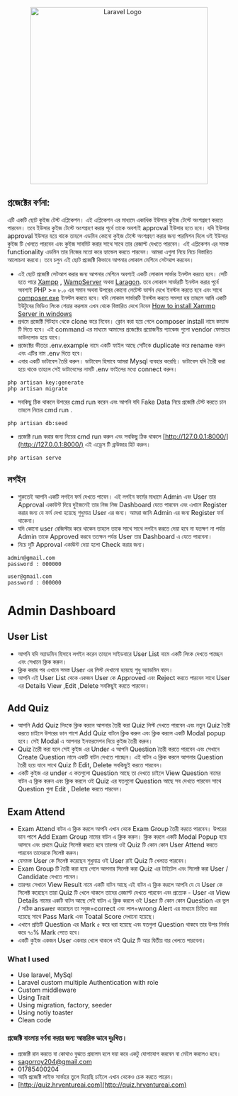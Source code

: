 <p align="center"><a href="https://analyzen.com" target="_blank"><img src="https://www.mssplatform.com/assets/img/partner/analyzen-logo.png" width="400" alt="Laravel Logo"></a></p>


## প্রজেক্টের বর্ণনা:

এটি একটি ছোট কুইজ টেস্ট এপ্লিকেশন। এই এপ্লিকেশন এর মাধ্যমে একাধিক ইউসার কুইজ টেস্টে অংশগ্রহণ করতে পারবেন। তবে ইউসার কুইজ টেস্টে অংশগ্রহণ করার পূর্বে তাকে অবশ্যই approval ইউসার হতে হবে। যদি ইউসার approval ইউসার হয়ে থাকে তাহলে এডমিন কোনো কুইজ টেস্টে অংশগ্রহণ করার জন্য পারমিশন দিলে ওই ইউসার কুইজ টি খেলতে পারবেন এবং কুইজ সাবমিট করার সাথে সাথে তার রেজাল্ট দেখতে পারবেন। এই এপ্লিকেশন এর সমস্ত functionality এডমিন তার নিজের মতো করে হ্যান্ডেল করতে পারবেন।  আমরা এগুলা নিয়ে নিচে বিস্তারিত আলোচনা করবো। তবে চলুন এই ছোট প্রজেক্টি কিভাবে আপনার লোকাল মেশিনে সেটআপ করবেন। 

- এই ছোট প্রজেক্টি সেটআপ করার জন্য আপনার মেশিনে অবশ্যই একটি লোকাল সার্ভার ইনস্টল করতে হবে। সেটি হতে পারে [Xampp](https://www.apachefriends.org/) , [WampServer](https://www.wampserver.com/en/download-wampserver-64bits/) অথবা [Laragon](https://laragon.org/). তবে লোকাল সার্ভারটি ইনস্টল করার পূর্বে অবশ্যই PHP >= ৮.০ এর সমান অথবা উপরের কোনো লেটেস্ট ভার্সন দেখে ইনস্টল করতে হবে এবং সাথে [composer.exe](https://getcomposer.org/download/) ইনস্টল করতে হবে। যদি লোকাল সার্ভারটি ইনস্টল করতে সমস্যা হয় তাহলে আমি একটি ইউটুবের ভিডিও লিংক শেয়ার করলাম এখন থেকে বিস্তারিত দেখে নিবেন [How to install Xammp Server in windows](https://youtu.be/FG_tpCCFwOQ)
- প্রথমে প্রজেক্টি গিটহাব থেকে clone করে নিবেন। ক্লোন করা হয়ে গেলে composer install নামে কম্যান্ড টি দিতে হবে। এই command এর মাধ্যমে আমাদের প্রজেক্টের প্রয়োজনীয় প্যাকেজ গুলো vendor ফোল্ডারে ডাউনলোড হয়ে যাবে। 
- প্রজেক্টের ভীতরে .env.example নামে একটি ফাইল আছে সেটিকে duplicate করে rename করুন এবং এটির নাম .env দিতে হবে। 
- এবার একটি ডাটাবেস তৈরি করুন। ডাটাবেস হিসাবে আমরা Mysql ব্যবহার করেছি। ডাটাবেস যদি তৈরী করা হয়ে থাকে তাহলে সেই ডাটাবেসের নামটি .env ফাইলের মধ্যে connect করুন। 
```
php artisan key:generate
php artisan migrate
```
- সবকিছু ঠিক থাকলে উপরের cmd run করেন এবং আপনি যদি Fake Data নিয়ে প্রজেক্টি টেস্ট করতে চান তাহলে নিচের cmd run .
```
php artisan db:seed
```
- প্রজেক্টি run করার জন্য নিচের cmd run করুন এবং সবকিছু ঠিক থাকলে [http://127.0.0.1:8000/](http://127.0.0.1:8000/) এই এড্রেস টি ব্রাউজার হিট করুন। 
```
php artisan serve
```

## লগইন

- শুরুতেই আপনি একটি লগইন ফর্ম দেখতে পাবেন। এই লগইন ফর্মের মাধ্যমে Admin এবং User তার Approval একাউন্ট দিয়ে দুইজনেই তার নিজ নিজ Dashboard যেতে পারবেন এবং এখানে Register করার জন্য যে ফর্ম দেখা হয়েছে শুধুমাত্র User এর জন্য। আমরা জানি Admin এর জন্য Register ফর্ম থাকেনা। 
- যদি কোনো user রেজিস্টার করে থাকেন তাহলে তাকে সাথে সাথে লগইন করতে দেয়া হবে না যতক্ষণ না পর্যন্ত Admin তাকে Approved করবে ততক্ষন পর্যন্ত User তার Dashboard এ যেতে পারবেনা। 
- নিচে দুটি Approval একাঊন্ট দেয়া হলো Check করার জন্য। 
```
admin@gmail.com
password : 000000

user@gmail.com
password : 000000
```
# Admin Dashboard

## User List

- আপনি যদি অ্যাডমিন হিসাবে লগইন করেন তাহলে সাইডবারে User List নামে একটি লিংক দেখতে পাচ্ছেন এবং সেখানে ক্লিক করুন।
- ক্লিক করার পর এখানে সমস্ত User এর লিস্ট দেখানো হয়েছে শুধু অ্যাডমিন বাদে।
- আপনি এই User List থেকে একজন User কে Approved এবং Reject করতে পারবেন সাথে User এর Details View ,Edit ,Delete সবকিছুই করতে পারবেন।

## Add Quiz

- আপনি Add Quiz লিংকে ক্লিক করলে আপনার তৈরী করা Quiz লিস্ট দেখতে পারবেন এবং নতুন Quiz তৈরী করতে চাইলে উপরের ডান পাশে Add Quiz বাটনে ক্লিক করুন এবং ক্লিক করলে একটি Modal popup হবে। সেই Modal এ আপনার ইনফরমেশন দিয়ে কুইজ তৈরী করুন।
- Quiz তৈরী করা হলে সেই কুইজ এর Under এ আপনি Question তৈরী করতে পারবেন এবং সেখানে Create Question নামে একটি বাটন দেখতে পাচ্ছেন। এই বাটন এ ক্লিক করলে আপনার Question তৈরী হয়ে যাবে সাথে Quiz টি Edit, Delete সবকিছুই করতে পারবেন।  
- একটি কুইজ এর under এ কতগুলো Question আছে তা দেখতে চাইলে View Question নামের বাটন এ ক্লিক করুন এবং ক্লিক করলে ওই Quiz এর যতগুলো Question আছে সব দেখতে পারবেন সাথে Question গুলা Edit , Delete করতে পারবেন।

## Exam Attend

- Exam Attend বাটন এ ক্লিক করলে আপনি এখান থেকে Exam Group তৈরী করতে পারবেন। উপরের ডান পাশে Add Exam Group নামের বাটন এ ক্লিক করুন। ক্লিক করলে একটি Modal Popup হয়ে আসবে এবং প্রথমে Quiz সিলেক্ট করতে হবে তারপর ওই Quiz টি কোন কোন User Attend করতে পারবেন তাদেরকে সিলেক্ট করুন। 
- যেসমস্ত User কে সিলেক্ট করেছেন শুধুমাত্র ওই User রাই Quiz টি খেলতে পারবেন।
- Exam Group টি তৈরী করা হয়ে গেলে আপনার সিলেক্ট করা Quiz এর টাইটেল এবং সিলেক্ট করা User / Candidate দেখতে পাবেন।
- তারপর সেখানে View Result নামে একটি বাটন আছে এই বাটন এ ক্লিক করলে আপনি যে যে User কে সিলেক্ট করেছেন তারা Quiz টি খেলে থাকলে তাদের রেজাল্ট দেখতে পারবেন এবং প্রত্যেক - User এর View Details নামের একটি বাটন আছে সেই বাটন এ ক্লিক করলে ওই User টি কোন কোন Question এর ভুল / সঠিক  answer করেছেন তা সবুজ=correct  এবং লাল=wrong Alert এর মাধ্যমে চিহ্নিত করা হয়েছে সাথে Pass Mark এবং Toatal Score দেখানো হয়েছে। 
- এখানে প্রতিটি Question এর  Mark ৫ করে ধরা হয়েছে এবং যতগুলা Question থাকবে তার উপর নির্ভর করে ৭০% Mark পেতে হবে।
- একটি কুইজ একজন User একবার খেলে থাকলে ওই Quiz টি আর দ্বিতীয় বার খেলতে পারবেনা।

### What I used

- Use laravel, MySql
- Laravel custom multiple Authentication with role
- Custom middleware
- Using Trait
- Using migration, factory, seeder
- Using notiy toaster
- Clean code

### প্রজেক্টি বাংলায় বর্ণনা করার জন্য আন্তরিক ভাবে দুঃখিত। 

- প্রজেক্টি রান করতে বা কোথাও বুঝতে প্রবলেম হলে দয়া করে একটু যোগাযোগ করবেন বা মেইল করলেও হবে। 
- sagorroy204@gmail.com
- 01785400204
- আমি প্রজেক্টি লাইভ সার্ভারে তুলে দিয়েছি চাইলে এখান থেকেও চেক করতে পারেন।
- [http://quiz.hrventureai.com](http://quiz.hrventureai.com)

